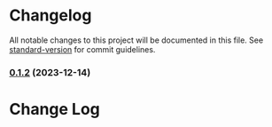 # Changelog

All notable changes to this project will be documented in this file. See [standard-version](https://github.com/conventional-changelog/standard-version) for commit guidelines.

### [0.1.2](https://github.com/payglide/payglide-sdk-js/compare/v0.1.1...v0.1.2) (2023-12-14)

# Change Log
